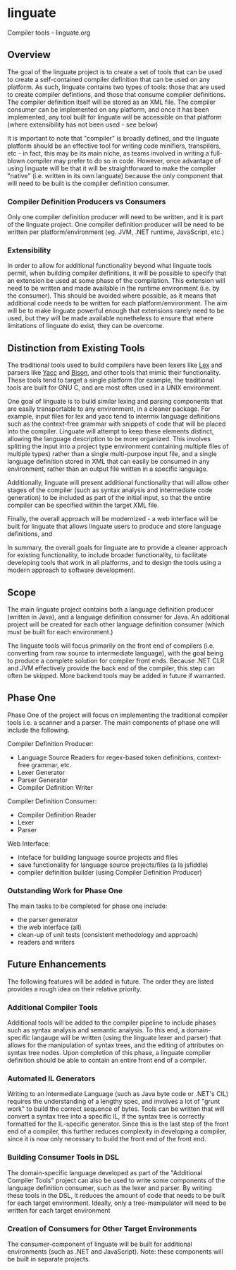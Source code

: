 # linguate
Compiler tools - linguate.org

## Overview
The goal of the linguate project is to create a set of tools that can be used to create a self-contained compiler definition
that can be used on any platform. As such, linguate contains two types of tools: those that are used to create compiler defintions,
and those that consume compiler definitions. The compiler definition itself will be stored as an XML file. The compiler consumer
can be implemented on any platform, and once it has been implemented, any tool built for linguate will be accessible on that 
platform (where extensibility has not been used - see below)

It is important to note that "compiler" is broadly defined, and the linguate platform should be an effective tool for writing code
minifiers, transpilers, etc - in fact, this may be its main niche, as teams involved in writing a full-blown compiler may prefer 
to do so in code. However, once advantage of using linguate will be that it will be straightforward to make the compiler "native"
(i.e. written in its own languate) because the only component that will need to be built is the compiler definition consumer.

### Compiler Definition Producers vs Consumers
Only one compiler definition producer will need to be written, and it is part of the linguate project. One compiler definition
producer will be need to be written per platform/environment (eg. JVM, .NET runtime, JavaScript, etc.)

### Extensibility
In order to allow for additional functionality beyond what linguate tools permit, when building compiler definitions, it will be 
possible to specify that an extension be used at some phase of the compilation. This extension will need to be written and made 
available in the runtime environment (i.e. by the consumer). This should be avoided where possible, as it means that additional
code needs to be written for each platform/environment. The aim will be to make linguate powerful enough that extensions rarely
need to be used, but they will be made available nonetheless to ensure that where limitations of linguate do exist, they can be
overcome.

## Distinction from Existing Tools
The traditional tools used to build compilers have been lexers like [Lex](https://en.wikipedia.org/wiki/Lex_(software)) and
parsers like [Yacc](https://en.wikipedia.org/wiki/Yacc) and [Bison](https://en.wikipedia.org/wiki/GNU_bison), and other tools 
that mimic their functionality. These tools tend to target a single platform (for example, the traditional tools are built
for GNU C, and are most often used in a UNIX environment.

One goal of linguate is to build similar lexing and parsing components that are easily transportable to any environment, in a 
cleaner package. For example, input files for lex and yacc tend to intermix language definitions such as the context-free
grammar with snippets of code that will be placed into the compiler. Linguate will attempt to keep these elements distinct,
allowing the language description to be more organized. This involves splitting the input into a project type environment
containing multiple files of multiple types) rather than a single multi-purpose input file, and a single language definition 
stored in XML that can easily be consumed in any environment, rather than an output file written in a specific language.

Additionally, linguate will present additional functionality that will allow other stages of the compiler (such as syntax
analysis and intermediate code generation) to be included as part of the initial input, so that the entire compiler can be
specified within the target XML file.

Finally, the overall approach will be modernized - a web interface will be built for linguate that allows linguate users to
produce and store language definitions, and 

In summary, the overall goals for linguate are to provide a cleaner approach for existing functionality, to include broader
functionality, to facilitate developing tools that work in all platforms, and to design the tools using a modern approach 
to software development.

## Scope
The main linguate project contains both a language definition producer (written in Java), and a language definition consumer
for Java. An additional project will be created for each other language definition consumer (which must be built for each
environment.)

The linguate tools will focus primarily on the front end of compilers (i.e. converting from raw source to intermediate language),
with the goal being to produce a complete solution for compiler front ends. Because .NET CLR and JVM effectively provide the back
end of the compiler, this step can often be skipped. More backend tools may be added in future if warranted.

## Phase One
Phase One of the project will focus on implementing the traditional compiler tools i.e. a scanner and a parser. The main
components of phase one will include the following. 

Compiler Definition Producer:
* Language Source Readers for regex-based token definitions, context-free grammar, etc.
* Lexer Generator
* Parser Generator
* Compiler Definition Writer

Compiler Definition Consumer:
* Compiler Definition Reader
* Lexer
* Parser

Web Interface:
* inteface for building language source projects and files
* save functionality for language source projects/files (a la jsfiddle)
* compiler definition builder (using Compiler Definition Producer)

### Outstanding Work for Phase One
The main tasks to be completed for phase one include:
* the parser generator
* the web interface (all)
* clean-up of unit tests (consistent methodology and approach)
* readers and writers

## Future Enhancements
The following features will be added in future. The order they are listed provides a rough idea on their relative priority.

### Additional Compiler Tools
Additional tools will be added to the compiler pipeline to include phases such as syntax analysis and semantic analysis. To this
end, a domain-specific langauge will be written (using the linguate lexer and parser) that allows for the manipulation of syntax
trees, and the editing of attributes on syntax tree nodes. Upon completion of this phase, a linguate compiler definition should
be able to contain an entire front end of a compiler.

### Automated IL Generators
Writing to an Intermediate Language (such as Java byte code or .NET's CIL) requires the understanding of a lengthy spec, and
involves a lot of "grunt work" to build the correct sequence of bytes. Tools can be written that will convert a syntax tree
into a specific IL, if the syntax tree is correctly formatted for the IL-specific generator. Since this is the last step of 
the front end of a compiler, this further reduces complexity in developing a compiler, since it is now only necessary to 
build the front end of the front end.

### Building Consumer Tools in DSL
The domain-specific language developed as part of the "Additional Compiler Tools" project can also be used to write some 
components of the language definition consumer, such as the lexer and parser. By writing these tools in the DSL, it reduces the
amount of code that needs to be built for each target environment. Ideally, only a tree-manipulator will need to be written
for each target environment

### Creation of Consumers for Other Target Environments
The consumer-component of linguate will be built for additional environments (such as .NET and JavaScript). Note: these
components will be built in separate projects.


